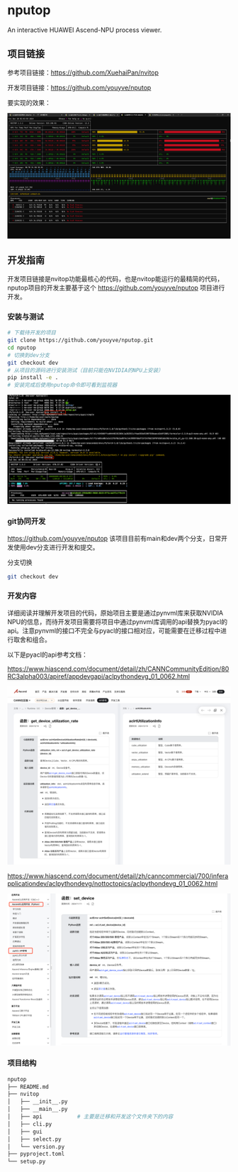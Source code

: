 # nputop

An interactive HUAWEI Ascend-NPU process viewer.



## 项目链接

参考项目链接：https://github.com/XuehaiPan/nvitop

开发项目链接：https://github.com/youyve/nputop

要实现的效果：

![image-20241220203322802](assets/image-20241220203322802.png)

## 开发指南

开发项目链接是nvitop功能最核心的代码，也是nvitop能运行的最精简的代码，nputop项目的开发主要基于这个 https://github.com/youyve/nputop 项目进行开发。

### 安装与测试

```bash
# 下载待开发的项目
git clone https://github.com/youyve/nputop.git
cd nputop
# 切换到dev分支
git checkout dev
# 从项目的源码进行安装测试（目前只能在NVIDIA的NPU上安装）
pip install -e .
# 安装完成后使用nputop命令即可看到监视器
```

![image-20241210093300841](assets/image-20241210093300841.png)

### git协同开发

https://github.com/youyve/nputop 该项目目前有main和dev两个分支，日常开发使用dev分支进行开发和提交。

分支切换

```bash
git checkout dev
```



### 开发内容

详细阅读并理解开发项目的代码，原始项目主要是通过pynvml库来获取NVIDIA NPU的信息，而待开发项目需要将项目中通过pynvml库调用的api替换为pyacl的api。注意pynvml的接口不完全与pyacl的接口相对应，可能需要在迁移过程中进行取舍和组合。

以下是pyacl的api参考文档：

https://www.hiascend.com/document/detail/zh/CANNCommunityEdition/80RC3alpha003/apiref/appdevgapi/aclpythondevg_01_0062.html

![image-20241220202400620](assets/image-20241220202400620.png)

https://www.hiascend.com/document/detail/zh/canncommercial/700/inferapplicationdev/aclpythondevg/nottoctopics/aclpythondevg_01_0062.html

![image-20241210094014336](assets/image-20241210094014336.png)

### 项目结构

```bash
nputop
├── README.md
├── nvitop
│   ├── __init__.py
│   ├── __main__.py
│   ├── api           # 主要是迁移和开发这个文件夹下的内容
│   ├── cli.py
│   ├── gui
│   ├── select.py
│   └── version.py
├── pyproject.toml
└── setup.py
```

